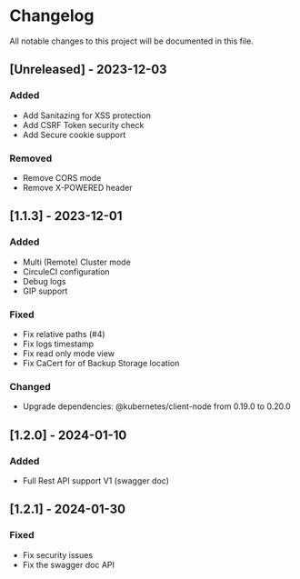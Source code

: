 # Changelog

All notable changes to this project will be documented in this file.

## [Unreleased] - 2023-12-03

### Added

- Add Sanitazing for XSS protection
- Add CSRF Token security check
- Add Secure cookie support

### Removed

- Remove CORS mode
- Remove X-POWERED header

## [1.1.3] - 2023-12-01

### Added

- Multi (Remote) Cluster mode
- CirculeCI configuration
- Debug logs
- GIP support

### Fixed

- Fix relative paths (#4)
- Fix logs timestamp
- Fix read only mode view
- Fix CaCert for of Backup Storage location

### Changed

- Upgrade dependencies: @kubernetes/client-node from 0.19.0 to 0.20.0

## [1.2.0] - 2024-01-10

### Added

- Full Rest API support V1 (swagger doc)

## [1.2.1] - 2024-01-30

### Fixed

- Fix security issues
- Fix the swagger doc API
